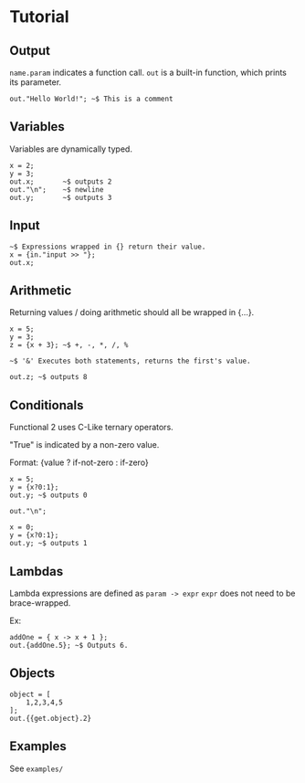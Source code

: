 # Tutorial

## Output

`name.param` indicates a function call.
`out` is a built-in function, which prints its parameter.

```
out."Hello World!"; ~$ This is a comment
```

## Variables

Variables are dynamically typed.

```
x = 2;
y = 3;
out.x;       ~$ outputs 2
out."\n";    ~$ newline
out.y;       ~$ outputs 3
```

## Input

```
~$ Expressions wrapped in {} return their value.
x = {in."input >> "};
out.x;
```

## Arithmetic

Returning values / doing arithmetic should all be wrapped in \{...\}.

```
x = 5;
y = 3;
z = {x + 3}; ~$ +, -, *, /, %

~$ '&' Executes both statements, returns the first's value.

out.z; ~$ outputs 8
```

## Conditionals

Functional 2 uses C-Like ternary operators.

"True" is indicated by a non-zero value.

Format: {value ? if-not-zero : if-zero}

```
x = 5;
y = {x?0:1};
out.y; ~$ outputs 0

out."\n";

x = 0;
y = {x?0:1};
out.y; ~$ outputs 1 
```

## Lambdas

Lambda expressions are defined as `param -> expr`
`expr` does not need to be brace-wrapped.

Ex:

```
addOne = { x -> x + 1 };
out.{addOne.5}; ~$ Outputs 6.
```

## Objects

```
object = [
    1,2,3,4,5
];
out.{{get.object}.2}
```

## Examples

See `examples/`